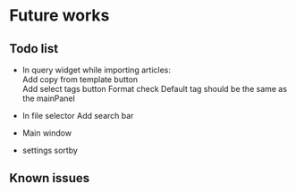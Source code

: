 

# Future works
## Todo list
* In query widget while importing articles:  
Add copy from template button  
Add select tags button
Format check
Default tag should be the same as the mainPanel

* In file selector
Add search bar

* Main window

* settings
sortby


## Known issues

